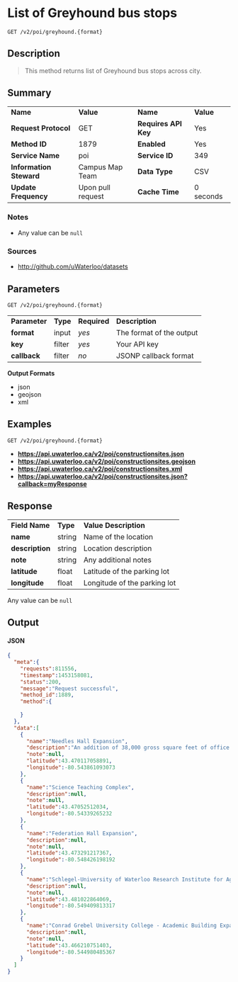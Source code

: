 # List of Greyhound bus stops

```
GET /v2/poi/greyhound.{format}
```

## Description

> This method returns list of Greyhound bus stops across city.

## Summary

<table>
  <tr>
    <td><b>Name</b></td>
    <td><b>Value</b></td>
    <td><b><b>Name</b></b></td>
    <td><b>Value</b></td>
  </tr>
  <tr>
    <td><b>Request Protocol</b></td>
    <td>GET</td>
    <td><b>Requires API Key</b></td>
    <td>Yes</td>
  </tr>
  <tr>
    <td><b>Method ID</b></td>
    <td>1879</td>
    <td><b>Enabled</b></td>
    <td>Yes</td>
  </tr>
  <tr>
    <td><b>Service Name</b></td>
    <td>poi</td>
    <td><b>Service ID</b></td>
    <td>349</td>
  </tr>
  <tr>
    <td><b>Information Steward</b></td>
    <td>Campus Map Team</td>
    <td><b>Data Type</b></td>
    <td>CSV</td>
  </tr>
  <tr>
    <td><b>Update Frequency</b></td>
    <td>Upon pull request</td>
    <td><b>Cache Time</b></td>
    <td>0 seconds</td>
  </tr>
</table>


### Notes

- Any value can be `null`


### Sources

- http://github.com/uWaterloo/datasets


## Parameters

```
GET /v2/poi/greyhound.{format}
```

<table>
  <tr>
    <td><b>Parameter</b></td>
    <td><b>Type</b></td>
    <td><b><b>Required</b></b></td>
    <td><b>Description</b></td>
  </tr>
  <tr>
    <td><b>format</b></td>
    <td>input</td>
    <td><i>yes</i></td>
    <td>The format of the output</td>
  </tr>
  <tr>
    <td><b>key</b></td>
    <td>filter</td>
    <td><i>yes</i></td>
    <td>Your API key</td>
  </tr>
  <tr>
    <td><b>callback</b></td>
    <td>filter</td>
    <td><i>no</i></td>
    <td>JSONP callback format</td>
  </tr>
</table>

**Output Formats**

- json
- geojson
- xml


## Examples

```
GET /v2/poi/greyhound.{format}
```

- **https://api.uwaterloo.ca/v2/poi/constructionsites.json**
- **https://api.uwaterloo.ca/v2/poi/constructionsites.geojson**
- **https://api.uwaterloo.ca/v2/poi/constructionsites.xml**
- **https://api.uwaterloo.ca/v2/poi/constructionsites.json?callback=myResponse**


## Response

<table>
  <tr>
    <td><b>Field Name</b></td>
    <td><b>Type</b></td>
    <td><b>Value Description</b></td>
  </tr>
  <tr>
    <td><b>name</b></td>
    <td>string</td>
    <td>Name of the location</td>
  </tr>
  <tr>
    <td><b>description</b></td>
    <td>string</td>
    <td>Location description</td>
  </tr>
  <tr>
    <td><b>note</b></td>
    <td>string</td>
    <td>Any additional notes</td>
  </tr>
  <tr>
    <td><b>latitude</b></td>
    <td>float</td>
    <td>Latitude of the parking lot</td>
  </tr>
  <tr>
    <td><b>longitude</b></td>
    <td>float</td>
    <td>Longitude of the parking lot</td>
  </tr>
</table>


Any value can be `null`

## Output

#### JSON

```json
{
  "meta":{
    "requests":811556,
    "timestamp":1453158081,
    "status":200,
    "message":"Request successful",
    "method_id":1889,
    "method":{
      
    }
  },
  "data":[
    {
      "name":"Needles Hall Expansion",
      "description":"An addition of 38,000 gross square feet of office and meeting space to the existing building.",
      "note":null,
      "latitude":43.470117058891,
      "longitude":-80.543861093073
    },
    {
      "name":"Science Teaching Complex",
      "description":null,
      "note":null,
      "latitude":43.47052512034,
      "longitude":-80.54339265232
    },
    {
      "name":"Federation Hall Expansion",
      "description":null,
      "note":null,
      "latitude":43.473291217367,
      "longitude":-80.548426198192
    },
    {
      "name":"Schlegel-University of Waterloo Research Institute for Aging (RIA)",
      "description":null,
      "note":null,
      "latitude":43.481022864069,
      "longitude":-80.549409813317
    },
    {
      "name":"Conrad Grebel University College - Academic Building Expansion",
      "description":null,
      "note":null,
      "latitude":43.466210751403,
      "longitude":-80.544980485367
    }
  ]
}
```

